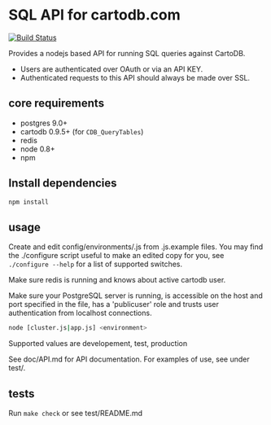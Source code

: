 SQL API for cartodb.com
========================

[![Build Status](https://travis-ci.org/CartoDB/CartoDB-SQL-API.png)](http://travis-ci.org/CartoDB/CartoDB-SQL-API)

Provides a nodejs based API for running SQL queries against CartoDB.

* Users are authenticated over OAuth or via an API KEY.
* Authenticated requests to this API should always be made over SSL.


core requirements
-------------
* postgres 9.0+
* cartodb 0.9.5+ (for ``CDB_QueryTables``)
* redis
* node 0.8+
* npm

Install dependencies
---------------------

```bash
npm install
```

usage
-----

Create and edit config/environments/<environment>.js from .js.example files.
You may find the ./configure script useful to make an edited copy for you,
see ```./configure --help``` for a list of supported switches.

Make sure redis is running and knows about active cartodb user.

Make sure your PostgreSQL server is running, is accessible on
the host and port specified in the <environment> file, has
a 'publicuser' role and trusts user authentication from localhost
connections.

``` bash
node [cluster.js|app.js] <environment>
```

Supported <environment> values are developement, test, production

See doc/API.md for API documentation.
For examples of use, see under test/.


tests
------

Run ```make check``` or see test/README.md


